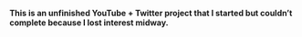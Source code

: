 **This is an unfinished YouTube + Twitter project that I started but couldn’t complete because I lost interest midway.**
